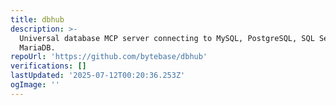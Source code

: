```yaml
---
title: dbhub
description: >-
  Universal database MCP server connecting to MySQL, PostgreSQL, SQL Server,
  MariaDB.
repoUrl: 'https://github.com/bytebase/dbhub'
verifications: []
lastUpdated: '2025-07-12T00:20:36.253Z'
ogImage: ''
---
```


